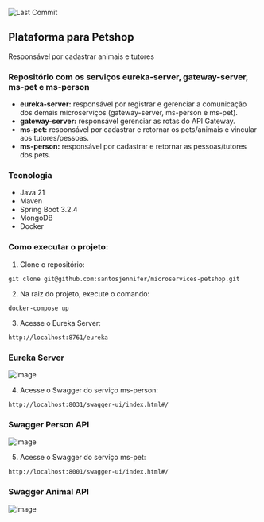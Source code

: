 ![Last Commit](https://img.shields.io/github/last-commit/santosjennifer/microservices-petshop)

## Plataforma para Petshop

Responsável por cadastrar animais e tutores

### Repositório com os serviços eureka-server, gateway-server, ms-pet e ms-person

- **eureka-server:** responsável por registrar e gerenciar a comunicação dos demais microserviços (gateway-server, ms-person e ms-pet).
- **gateway-server:** responsável gerenciar as rotas do API Gateway.
- **ms-pet:** responsável por cadastrar e retornar os pets/animais e vincular aos tutores/pessoas.
- **ms-person:** responsável por cadastrar e retornar as pessoas/tutores dos pets.
  
### Tecnologia

- Java 21
- Maven
- Spring Boot 3.2.4
- MongoDB
- Docker

### Como executar o projeto:

1. Clone o repositório:
```
git clone git@github.com:santosjennifer/microservices-petshop.git
```

2. Na raiz do projeto, execute o comando:
```
docker-compose up
```

3. Acesse o Eureka Server:
```
http://localhost:8761/eureka
```
### Eureka Server
![image](https://github.com/santosjennifer/microservices-petshop/assets/90192611/607d02e5-eddd-4ad4-a1b0-ce1520c3a7fe)

4. Acesse o Swagger do serviço ms-person:
```
http://localhost:8031/swagger-ui/index.html#/
```
### Swagger Person API
![image](https://github.com/santosjennifer/microservices-petshop/assets/90192611/9ec9019c-a85f-49df-96b6-86cd8dbd12a1)

5. Acesse o Swagger do serviço ms-pet:
```
http://localhost:8001/swagger-ui/index.html#/
```
### Swagger Animal API
![image](https://github.com/santosjennifer/microservices-petshop/assets/90192611/a76607ef-27fc-4c16-8ad9-4c57572007a5)


